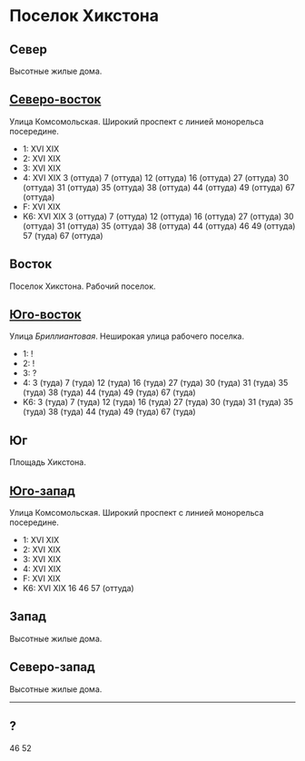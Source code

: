 # Поселок Хикстона

## Север

Высотные жилые дома.

## [Северо-восток](./510050.md)

Улица Комсомольская.
Широкий проспект с линией монорельса посередине.

* 1:    XVI XIX
* 2:    XVI XIX
* 3:    XVI XIX
* 4:    XVI XIX
        3 (оттуда)      7 (оттуда)      12 (оттуда)     16 (оттуда)     27 (оттуда)
        30 (оттуда)     31 (оттуда)     35 (оттуда)     38 (оттуда)     44 (оттуда)
        49 (оттуда)     67 (оттуда)
* F:    XVI XIX
* K6:   XVI XIX
        3 (оттуда)  7 (оттуда)  12 (оттуда) 16 (оттуда) 27 (оттуда)
        30 (оттуда) 31 (оттуда) 35 (оттуда) 38 (оттуда) 44 (оттуда)
        46  49 (оттуда) 57 (туда)   67  (оттуда)

## Восток

Поселок Хикстона. Рабочий поселок.

## [Юго-восток](./510070.md)

Улица *Бриллиантовая*.
Неширокая улица рабочего поселка.

* 1:    !
* 2:    !
* 3:    ?
* 4:    3 (туда)    7 (туда)    12 (туда)   16 (туда)   27 (туда)
        30 (туда)   31 (туда)   35 (туда)   38 (туда)   44 (туда)
        49 (туда)   67  (туда)
* K6:   3 (туда)    7 (туда)    12 (туда)   16 (туда)   27 (туда)
        30 (туда)   31 (туда)   35 (туда)   38 (туда)   44 (туда)
        49 (туда)   67  (туда)

## Юг

Площадь Хикстона.

## [Юго-запад](./495065.md)

Улица Комсомольская.
Широкий проспект с линией монорельса посередине.

* 1:    XVI XIX
* 2:    XVI XIX
* 3:    XVI XIX
* 4:    XVI XIX
* F:    XVI XIX
* K6:   XVI XIX
        16  46  57 (оттуда)

## Запад

Высотные жилые дома.

## Северо-запад

Высотные жилые дома.

----

## ?

46 52
